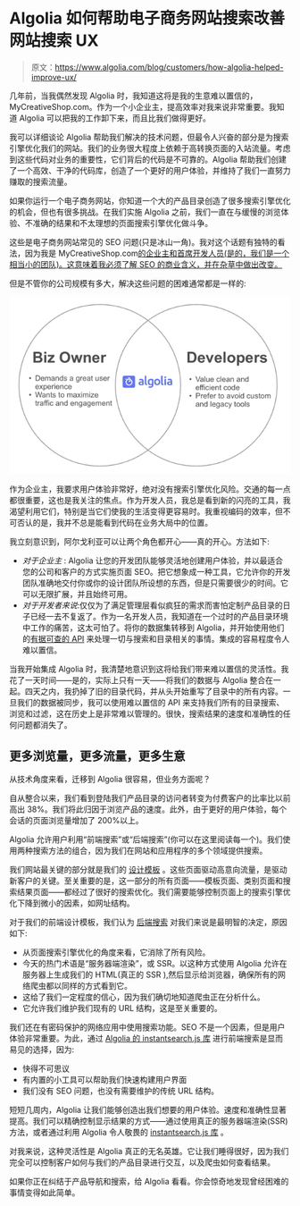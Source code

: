 # Algolia 如何帮助电子商务网站搜索改善网站搜索 UX

> 原文：<https://www.algolia.com/blog/customers/how-algolia-helped-improve-ux/>

几年前，当我偶然发现 Algolia 时，我知道这将是我的生意难以置信的，MyCreativeShop.com。作为一个小企业主，提高效率对我来说非常重要。我知道 Algolia 可以把我的工作卸下来，而且比我们做得更好。

我可以详细谈论 Algolia 帮助我们解决的技术问题，但最令人兴奋的部分是为搜索引擎优化我们的网站。我们的业务很大程度上依赖于高转换页面的入站流量。考虑到这些代码对业务的重要性，它们背后的代码是不可靠的。Algolia 帮助我们创建了一个高效、干净的代码库，创造了一个更好的用户体验，并维持了我们一直努力赚取的搜索流量。

如果你运行一个电子商务网站，你知道一个大的产品目录创造了很多搜索引擎优化的机会，但也有很多挑战。在我们实施 Algolia 之前，我们一直在与缓慢的浏览体验、不准确的结果和不太理想的页面搜索引擎优化做斗争。

这些是电子商务网站常见的 SEO 问题(只是冰山一角)。我对这个话题有独特的看法，因为我是 MyCreativeShop.com[的企业主和首席开发人员(是的，我们是一个相当小的团队)。这意味着我必须了解 SEO 的商业含义，并在杂草中做出改变。](https://www.mycreativeshop.com/)

但是不管你的公司规模有多大，解决这些问题的困难通常都是一样的:

![MyCreativeShop - Algolia](img/697393566448c55eb868403c56cc69f8.png)

作为企业主，我要求用户体验非常好，绝对没有搜索引擎优化风险。交通的每一点都很重要，这也是我关注的焦点。作为开发人员，我总是看到新的闪亮的工具，我渴望利用它们，特别是当它们使我的生活变得更容易时。我重视编码的效率，但不可否认的是，我并不总是能看到代码在业务大局中的位置。

我立刻意识到，阿尔戈利亚可以让两个角色都开心——真的开心。方法如下:

*   *对于企业主* : Algolia 让您的开发团队能够灵活地创建用户体验，并以最适合您的公司和客户的方式实施页面 SEO。把它想象成一种工具，它允许你的开发团队准确地交付你或你的设计团队所设想的东西，但是只需要很少的时间。它可以无限扩展，并且始终可用。
*   *对于开发者来说*:仅仅为了满足管理层看似疯狂的需求而害怕定制产品目录的日子已经一去不复返了。作为一名开发人员，我知道在一个过时的产品目录环境中工作的痛苦，这太可怕了。将你的数据集转移到 Algolia，并开始使用他们的[有据可查的 API](https://www.algolia.com/doc/guides/getting-started/how-algolia-works/) 来处理一切与搜索和目录相关的事情。集成的容易程度令人难以置信。

当我开始集成 Algolia 时，我清楚地意识到这将给我们带来难以置信的灵活性。我花了一天时间——是的，实际上只有一天——将我们的数据与 Algolia 整合在一起。四天之内，我扔掉了旧的目录代码，并从头开始重写了目录中的所有内容。一旦我们的数据被同步，我可以使用难以置信的 API 来支持我们所有的目录搜索、浏览和过滤，这在历史上是非常难以管理的。很快，搜索结果的速度和准确性的任何问题都消失了。

## [](#more-pageviews-more-traffic-more-business)更多浏览量，更多流量，更多生意

从技术角度来看，迁移到 Algolia 很容易，但业务方面呢？

自从整合以来，我们看到登陆我们产品目录的访问者转变为付费客户的比率比以前高出 38%。我们将此归因于浏览产品的速度。此外，由于更好的用户体验，每个会话的页面浏览量增加了 200%以上。

Algolia 允许用户利用“前端搜索”或“后端搜索”(你可以在这里阅读每一个[](https://www.algolia.com/doc/guides/building-search-ui/going-further/backend-search/js/))。我们使用两种搜索方法的组合，因为我们在网站和应用程序的多个领域提供搜索。

我们网站最关键的部分就是我们的 [设计模板](https://www.mycreativeshop.com/templates) 。这些页面驱动高意向流量，是驱动新客户的关键。至关重要的是，这一部分的所有页面——模板页面、类别页面和搜索结果页面——都经过了很好的搜索优化。我们需要能够控制页面上的搜索引擎优化下降到微小的因素，如网址结构。

对于我们的前端设计模板，我们认为 [后端搜索](https://www.algolia.com/doc/guides/building-search-ui/going-further/backend-search/in-depth/backend-search-with-an-api-client/) 对我们来说是最明智的决定，原因如下:

*   从页面搜索引擎优化的角度来看，它消除了所有风险。
*   今天的热门术语是“服务器端渲染”，或 SSR。以这种方式使用 Algolia 允许在服务器上生成我们的 HTML(真正的 SSR ),然后显示给浏览器，确保所有的网络爬虫都以同样的方式看到它。
*   这给了我们一定程度的信心，因为我们确切地知道爬虫正在分析什么。
*   它允许我们维护我们现有的 URL 结构，这是至关重要的。

我们还在有密码保护的网络应用中使用搜索功能。SEO 不是一个因素，但是用户体验非常重要。为此，通过 [Algolia 的 instantsearch.js 库](https://www.algolia.com/doc/guides/building-search-ui/what-is-instantsearch/js/) 进行前端搜索是显而易见的选择，因为:

*   快得不可思议
*   有内置的小工具可以帮助我们快速构建用户界面
*   我们没有 SEO 问题，也没有需要维护的传统 URL 结构。

短短几周内，Algolia 让我们能够创造出我们想要的用户体验。速度和准确性显著提高。我们可以精确控制显示结果的方式——通过使用真正的服务器端渲染(SSR)方法，或者通过利用 Algolia 令人敬畏的 [instantsearch.js 库](https://www.algolia.com/doc/guides/building-search-ui/what-is-instantsearch/js/) 。

对我来说，这种灵活性是 Algolia 真正的无名英雄。它让我们睡得很好，因为我们完全可以控制客户如何与我们的产品目录进行交互，以及爬虫如何查看结果。

如果你正在纠结于产品导航和搜索，给 Algolia 看看。你会惊奇地发现曾经困难的事情变得如此简单。